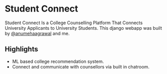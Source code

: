 # Student Connect
Student Connect Is a College Counselling Platform That Connects University Applicants to University Students. This django webapp was built by [@anumehaagrawal](https://github.com/anumehaagrawal) and me.

## Highlights
* ML based college recommendation system.
* Connect and communicate with counsellors via built in chatroom.
